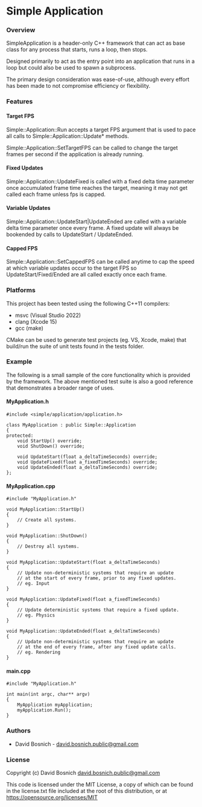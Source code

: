 # Simple Application


### Overview
SimpleApplication is a header-only C++ framework that can act as
base class for any process that starts, runs a loop, then stops.

Designed primarily to act as the entry point into an application
that runs in a loop but could also be used to spawn a subprocess.

The primary design consideration was ease-of-use, although every
effort has been made to not compromise efficiency or flexibility.


### Features
#### Target FPS
  Simple::Application::Run accepts a target FPS argument that is
  used to pace all calls to Simple::Application::Update* methods.

  Simple::Application::SetTargetFPS can be called to change the
  target frames per second if the application is already running.

#### Fixed Updates
  Simple::Application::UpdateFixed is called with a fixed delta
  time parameter once accumulated frame time reaches the target,
  meaning it may not get called each frame unless fps is capped.

#### Variable Updates
  Simple::Application::UpdateStart|UpdateEnded are called with a
  variable delta time parameter once every frame. A fixed update
  will always be bookended by calls to UpdateStart / UpdateEnded.

#### Capped FPS
  Simple::Application::SetCappedFPS can be called anytime to cap
  the speed at which variable updates occur to the target FPS so
  UpdateStart/Fixed/Ended are all called exactly once each frame.


### Platforms
This project has been tested using the following C++11 compilers:
- msvc (Visual Studio 2022)
- clang (Xcode 15)
- gcc (make)

CMake can be used to generate test projects (eg. VS, Xcode, make)
that build/run the suite of unit tests found in the tests folder.


### Example
The following is a small sample of the core functionality which
is provided by the framework. The above mentioned test suite is
also a good reference that demonstrates a broader range of uses.

#### MyApplication.h
```
#include <simple/application/application.h>

class MyApplication : public Simple::Application
{
protected:
    void StartUp() override;
    void ShutDown() override;

    void UpdateStart(float a_deltaTimeSeconds) override;
    void UpdateFixed(float a_fixedTimeSeconds) override;
    void UpdateEnded(float a_deltaTimeSeconds) override;
};
```

#### MyApplication.cpp
```
#include "MyApplication.h"

void MyApplication::StartUp()
{
    // Create all systems.
}

void MyApplication::ShutDown()
{
    // Destroy all systems.
}

void MyApplication::UpdateStart(float a_deltaTimeSeconds)
{
    // Update non-deterministic systems that require an update
    // at the start of every frame, prior to any fixed updates.
    // eg. Input
}

void MyApplication::UpdateFixed(float a_fixedTimeSeconds)
{
    // Update deterministic systems that require a fixed update.
    // eg. Physics
}

void MyApplication::UpdateEnded(float a_deltaTimeSeconds)
{
    // Update non-deterministic systems that require an update
    // at the end of every frame, after any fixed update calls.
    // eg. Rendering
}
```

#### main.cpp
```
#include "MyApplication.h"

int main(int argc, char** argv)
{
    MyApplication myApplication;
    myApplication.Run();
}
```


### Authors
- David Bosnich - <david.bosnich.public@gmail.com>


### License
Copyright (c) David Bosnich <david.bosnich.public@gmail.com>

This code is licensed under the MIT License, a copy of which
can be found in the license.txt file included at the root of
this distribution, or at https://opensource.org/licenses/MIT
